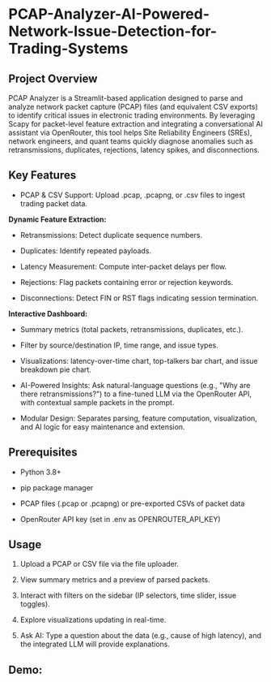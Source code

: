# PCAP-Analyzer-AI-Powered-Network-Issue-Detection-for-Trading-Systems

## Project Overview 

PCAP Analyzer is a Streamlit-based application designed to parse and analyze network packet capture (PCAP) files (and equivalent CSV exports) to identify critical issues in electronic trading environments. By leveraging Scapy for packet-level feature extraction and integrating a conversational AI assistant via OpenRouter, this tool helps Site Reliability Engineers (SREs), network engineers, and quant teams quickly diagnose anomalies such as retransmissions, duplicates, rejections, latency spikes, and disconnections.

## Key Features

* PCAP & CSV Support: Upload .pcap, .pcapng, or .csv files to ingest trading packet data.

__Dynamic Feature Extraction:__

* Retransmissions: Detect duplicate sequence numbers.

- Duplicates: Identify repeated payloads.

- Latency Measurement: Compute inter-packet delays per flow.

- Rejections: Flag packets containing error or rejection keywords.

- Disconnections: Detect FIN or RST flags indicating session termination.

__Interactive Dashboard:__

* Summary metrics (total packets, retransmissions, duplicates, etc.).

- Filter by source/destination IP, time range, and issue types.

- Visualizations: latency-over-time chart, top-talkers bar chart, and issue breakdown pie chart.

- AI-Powered Insights: Ask natural-language questions (e.g., "Why are there retransmissions?") to a fine-tuned LLM via the OpenRouter API, with contextual sample packets in the prompt.

- Modular Design: Separates parsing, feature computation, visualization, and AI logic for easy maintenance and extension.

## Prerequisites

* Python 3.8+

* pip package manager

* PCAP files (.pcap or .pcapng) or pre-exported CSVs of packet data

* OpenRouter API key (set in .env as OPENROUTER_API_KEY)

## Usage

1. Upload a PCAP or CSV file via the file uploader.

2. View summary metrics and a preview of parsed packets.

3. Interact with filters on the sidebar (IP selectors, time slider, issue toggles).

4. Explore visualizations updating in real-time.

5. Ask AI: Type a question about the data (e.g., cause of high latency), and the integrated LLM will provide explanations.


## Demo: 


